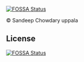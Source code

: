 [![FOSSA Status](https://app.fossa.io/api/projects/git%2Bgithub.com%2Fusandeepc%2Fkubernetes_ocs.svg?type=shield)](https://app.fossa.io/projects/git%2Bgithub.com%2Fusandeepc%2Fkubernetes_ocs?ref=badge_shield)

© Sandeep Chowdary uppala


## License
[![FOSSA Status](https://app.fossa.io/api/projects/git%2Bgithub.com%2Fusandeepc%2Fkubernetes_ocs.svg?type=large)](https://app.fossa.io/projects/git%2Bgithub.com%2Fusandeepc%2Fkubernetes_ocs?ref=badge_large)